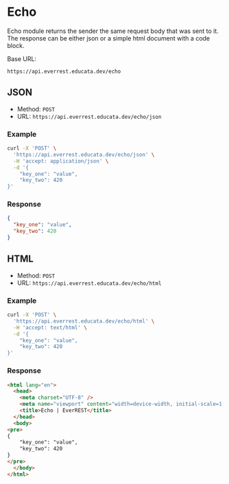 # Echo

Echo module returns the sender the same request body that was sent to it.
The response can be either json or a simple html document with a code block.

Base URL:

```
https://api.everrest.educata.dev/echo
```

## JSON

- Method: `POST`
- URL: `https://api.everrest.educata.dev/echo/json`

### Example

```sh
curl -X 'POST' \
  'https://api.everrest.educata.dev/echo/json' \
  -H 'accept: application/json' \
  -d '{
    "key_one": "value",
    "key_two": 420
}'
```

### Response

```json
{
  "key_one": "value",
  "key_two": 420
}
```

## HTML

- Method: `POST`
- URL: `https://api.everrest.educata.dev/echo/html`

### Example

```sh
curl -X 'POST' \
  'https://api.everrest.educata.dev/echo/html' \
  -H 'accept: text/html' \
  -d '{
    "key_one": "value",
    "key_two": 420
}'
```

### Response

```html
<html lang="en">
  <head>
    <meta charset="UTF-8" />
    <meta name="viewport" content="width=device-width, initial-scale=1.0" />
    <title>Echo | EverREST</title>
  </head>
  <body>
<pre>
{
    "key_one": "value",
    "key_two": 420
} 
</pre>
  </body>
</html>
```
